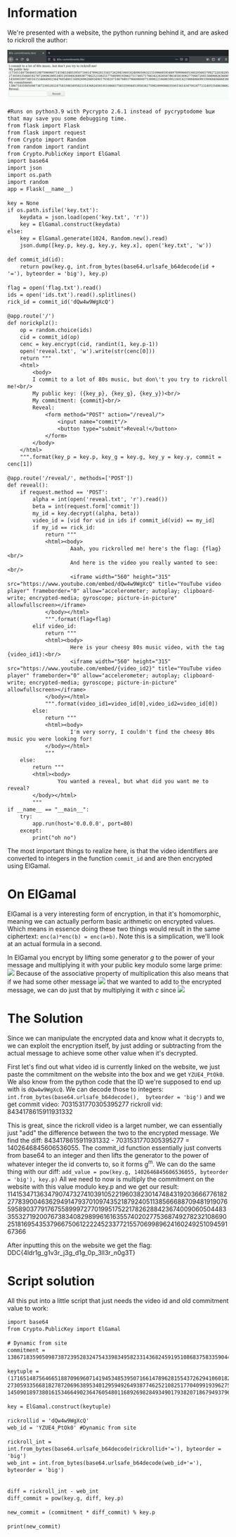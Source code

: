 # Information

We're presented with a website, the python running behind it, and are asked to rickroll the author:

![](web.png)

```
#Runs on python3.9 with Pycrypto 2.6.1 instead of pycryptodome ­Ъци that may save you some debugging time.
from flask import Flask
from flask import request
from Crypto import Random
from random import randint
from Crypto.PublicKey import ElGamal
import base64
import json
import os.path
import random
app = Flask(__name__)

key = None
if os.path.isfile('key.txt'):
    keydata = json.load(open('key.txt', 'r'))
    key = ElGamal.construct(keydata)
else:
    key = ElGamal.generate(1024, Random.new().read)
    json.dump([key.p, key.g, key.y, key.x], open('key.txt', 'w'))

def commit_id(id):
    return pow(key.g, int.from_bytes(base64.urlsafe_b64decode(id + '='), byteorder = 'big'), key.p)

flag = open('flag.txt').read()
ids = open('ids.txt').read().splitlines()
rick_id = commit_id('dQw4w9WgXcQ')

@app.route('/')
def norickplz():
    op = random.choice(ids)
    cid = commit_id(op)
    cenc = key.encrypt(cid, randint(1, key.p-1))
    open('reveal.txt', 'w').write(str(cenc[0]))
    return """
    <html>
        <body>
        I commit to a lot of 80s music, but don\'t you try to rickroll me!<br/>
        My public key: ({key_p}, {key_g}, {key_y})<br/>
        My commitment: {commit}<br/>
        Reveal:
            <form method="POST" action="/reveal/">
                <input name="commit"/>
                <button type="submit">Reveal!</button>
            </form>
        </body>
    </html>
    """.format(key_p = key.p, key_g = key.g, key_y = key.y, commit = cenc[1])

@app.route('/reveal/', methods=['POST'])
def reveal():
    if request.method == 'POST':
        alpha = int(open('reveal.txt', 'r').read())
        beta = int(request.form['commit'])
        my_id = key.decrypt((alpha, beta))
        video_id = [vid for vid in ids if commit_id(vid) == my_id]
        if my_id == rick_id:
            return """
            <html><body>
                    Aaah, you rickrolled me! here's the flag: {flag}<br/>
                    And here is the video you really wanted to see: <br/>
                    <iframe width="560" height="315" src="https://www.youtube.com/embed/dQw4w9WgXcQ" title="YouTube video player" frameborder="0" allow="accelerometer; autoplay; clipboard-write; encrypted-media; gyroscope; picture-in-picture" allowfullscreen></iframe>
            </body></html>
            """.format(flag=flag)
        elif video_id:
            return """
            <html><body>
                    Here is your cheesy 80s music video, with the tag {video_id1}:<br/>
                    <iframe width="560" height="315" src="https://www.youtube.com/embed/{video_id2}" title="YouTube video player" frameborder="0" allow="accelerometer; autoplay; clipboard-write; encrypted-media; gyroscope; picture-in-picture" allowfullscreen></iframe>
            </body></html>
            """.format(video_id1=video_id[0],video_id2=video_id[0])
        else:
            return """
            <html><body>
                    I'm very sorry, I couldn't find the cheesy 80s music you were looking for!
            </body></html>
            """
    else:
        return """
        <html><body>
                You wanted a reveal, but what did you want me to reveal?
        </body></html>
        """
if __name__ == "__main__":
    try:
        app.run(host='0.0.0.0', port=80)
    except:
        print("oh no")
```


The most important things to realize here, is that the video identifiers are converted to integers in the function `commit_id` and are then encrypted using ElGamal.

# On ElGamal

ElGamal is a very interesting form of encryption, in that it's homomorphic, meaning we can actually perform basic arithmetic on encrypted values. Which means in essence doing these two things would result in the same ciphertext: `enc(a)*enc(b) = enc(a+b)`. Note this is a simplication, we'll look at an actual formula in a second.

In ElGamal you encrypt by lifting some generator *g* to the power of your message and multiplying it with your public key modulo some large prime: <img src="https://render.githubusercontent.com/render/math?math=c = g^m \cdot k_p"> 
Because of the associative property of multiplication this also means that if we had some other message <img src="https://render.githubusercontent.com/render/math?math=m_2"> that we wanted to add to the encrypted message, we can do just that by multiplying it with *c* since <img src="https://render.githubusercontent.com/render/math?math=c%5Ccdot%20g%5E%7Bm_2%7D%20%3D%20g%5E%7Bm_2%7D%20%5Ccdot%20%28g%5Em%20%5Ccdot%20k_p%29%20%3D%20%28g%5E%7Bm_2%7D%20%5Ccdot%20g%5Em%29%20%5Ccdot%20k_p%20%3D%20g%5E%7Bm_2%2Bm%7D%20%5Ccdot%20k_p">

# The Solution
Since we can manipulate the encrypted data and know what it decrypts to, we can exploit the encryption itself, by just adding or subtracting from the actual message to achieve some other value when it's decrypted.

First let's find out what video id is currently linked on the website, we just paste the commitment on the website into the box and we get `YZUE4_PtOk0`. We also know from the python code that the ID we're supposed to end up with is `dQw4w9WgXcQ`. 
We can decode those to integers: `int.from_bytes(base64.urlsafe_b64decode(),  byteorder = 'big')` and we get
commit video: 7031531770305395277
rickroll vid: 8434178615911931332

This is great, since the rickroll video is a larget number, we can essentially just "add" the difference between the two to the encrypted message.
We find the diff: 8434178615911931332 - 7031531770305395277 = 1402646845606536055.
The commit_id function essentially just converts from base64 to an integer and then lifts the generator to the power of whatever integer the id converts to, so it forms g<sup>m</sup>. We can do the same thing with our diff: `add_value = pow(key.g, 1402646845606536055, byteorder = 'big'), key.p)`
All we need to now is multiply the commitment on the website with this value modulo key.p and we get our result:
114153471363479074732741039105221960382301474843192036667761822778390046362949147937010974352187924051138566688709481919076595890377917675589997277019951752217826288423674009060504483355327192007673834082989961616355740202775368749278232108690251816954353796675061222245233772155706998962416024925109459167366

After inputting this on the website we get the flag: DDC{4ldr1g_g1v3r_j3g_d1g_0p_3ll3r_n0g3T} 

# Script solution

All this put into a little script that just needs the video id and old commitment value to work:

```
import base64
from Crypto.PublicKey import ElGamal

# Dynamic from site
commitment = 138671835905098738723952832475433983495823314368245919510868375833590445395838275982499084035001561434700247723240535486386627096186739675025575325338218250692521623125155016559582028125766471170302314028958855796588183851461828229754843181952957852839698704015843548770193770126453610555328208796886608695123

keytuple = (171651487564665188709696071419453485395071661478962815543726294106018240905063215109668595489789996605360205665709272203829586629878234979355953282462961745069389037545035054232207660340222173839586890685127419728129664935083084059915287590870642102026331366475529208457259452436612905460819402026975569601899, 27305933566818278720696389534012959492649387746252108251770409919396275174057176634224305878634581806277044720415849682636085818092615674889056390082015679654921658340400858196943671854522774982673668016420578497559718448965162949499550758735528210054243289575125149360586547518514288700022584365578504751595, 14509018973801615346649023647605480116892698284934901793820718679493796698000753898221668659022601421988486699339068404468388106933045944721080609239218644336378600784755810851494467805584561029049044869164340724415833814070220331196859578505004220345685572994813155151967295398442102145775813982857405944710)

key = ElGamal.construct(keytuple)

rickrollid = 'dQw4w9WgXcQ'
web_id = 'YZUE4_PtOk0' #Dynamic from site

rickroll_int = int.from_bytes(base64.urlsafe_b64decode(rickrollid+'='), byteorder = 'big') 
web_int = int.from_bytes(base64.urlsafe_b64decode(web_id+'='), byteorder = 'big')


diff = rickroll_int - web_int
diff_commit = pow(key.g, diff, key.p)

new_commit = (commitment * diff_commit) % key.p

print(new_commit)
```